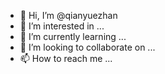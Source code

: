 - 👋 Hi, I’m @qianyuezhan
- 👀 I’m interested in ...
- 🌱 I’m currently learning ...
- 💞️ I’m looking to collaborate on ...
- 📫 How to reach me ...

<!---
qianyuezhan/qianyuezhan is a ✨ special ✨ repository because its `README.md` (this file) appears on your GitHub profile.
You can click the Preview link to take a look at your changes.
--->
